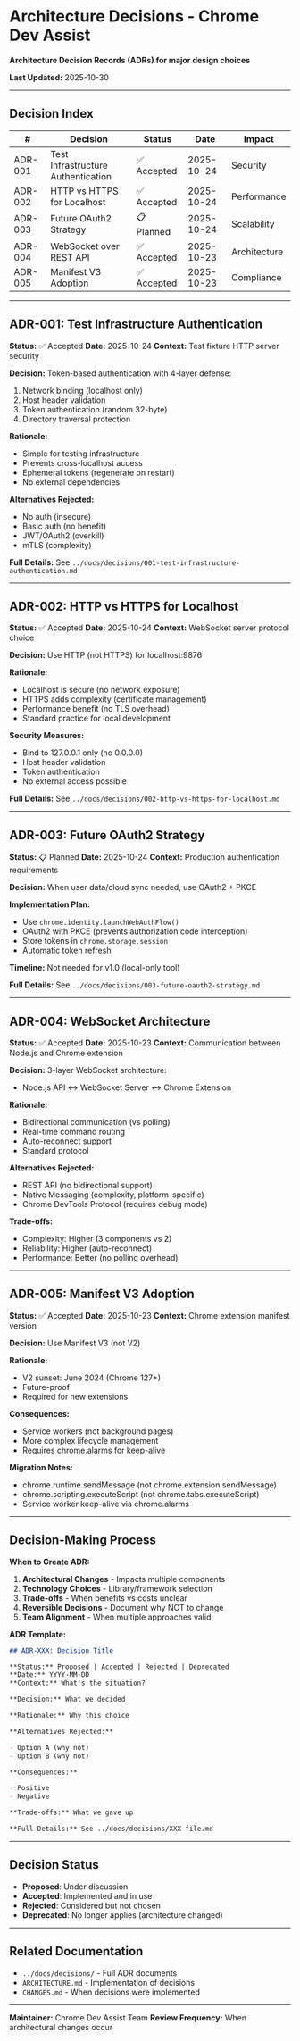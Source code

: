 # Architecture Decisions - Chrome Dev Assist

**Architecture Decision Records (ADRs) for major design choices**

**Last Updated:** 2025-10-30

---

## Decision Index

| #       | Decision                           | Status      | Date       | Impact       |
| ------- | ---------------------------------- | ----------- | ---------- | ------------ |
| ADR-001 | Test Infrastructure Authentication | ✅ Accepted | 2025-10-24 | Security     |
| ADR-002 | HTTP vs HTTPS for Localhost        | ✅ Accepted | 2025-10-24 | Performance  |
| ADR-003 | Future OAuth2 Strategy             | 📋 Planned  | 2025-10-24 | Scalability  |
| ADR-004 | WebSocket over REST API            | ✅ Accepted | 2025-10-23 | Architecture |
| ADR-005 | Manifest V3 Adoption               | ✅ Accepted | 2025-10-23 | Compliance   |

---

## ADR-001: Test Infrastructure Authentication

**Status:** ✅ Accepted
**Date:** 2025-10-24
**Context:** Test fixture HTTP server security

**Decision:** Token-based authentication with 4-layer defense:

1. Network binding (localhost only)
2. Host header validation
3. Token authentication (random 32-byte)
4. Directory traversal protection

**Rationale:**

- Simple for testing infrastructure
- Prevents cross-localhost access
- Ephemeral tokens (regenerate on restart)
- No external dependencies

**Alternatives Rejected:**

- No auth (insecure)
- Basic auth (no benefit)
- JWT/OAuth2 (overkill)
- mTLS (complexity)

**Full Details:** See `../docs/decisions/001-test-infrastructure-authentication.md`

---

## ADR-002: HTTP vs HTTPS for Localhost

**Status:** ✅ Accepted
**Date:** 2025-10-24
**Context:** WebSocket server protocol choice

**Decision:** Use HTTP (not HTTPS) for localhost:9876

**Rationale:**

- Localhost is secure (no network exposure)
- HTTPS adds complexity (certificate management)
- Performance benefit (no TLS overhead)
- Standard practice for local development

**Security Measures:**

- Bind to 127.0.0.1 only (no 0.0.0.0)
- Host header validation
- Token authentication
- No external access possible

**Full Details:** See `../docs/decisions/002-http-vs-https-for-localhost.md`

---

## ADR-003: Future OAuth2 Strategy

**Status:** 📋 Planned
**Date:** 2025-10-24
**Context:** Production authentication requirements

**Decision:** When user data/cloud sync needed, use OAuth2 + PKCE

**Implementation Plan:**

- Use `chrome.identity.launchWebAuthFlow()`
- OAuth2 with PKCE (prevents authorization code interception)
- Store tokens in `chrome.storage.session`
- Automatic token refresh

**Timeline:** Not needed for v1.0 (local-only tool)

**Full Details:** See `../docs/decisions/003-future-oauth2-strategy.md`

---

## ADR-004: WebSocket Architecture

**Status:** ✅ Accepted
**Date:** 2025-10-23
**Context:** Communication between Node.js and Chrome extension

**Decision:** 3-layer WebSocket architecture:

- Node.js API ↔ WebSocket Server ↔ Chrome Extension

**Rationale:**

- Bidirectional communication (vs polling)
- Real-time command routing
- Auto-reconnect support
- Standard protocol

**Alternatives Rejected:**

- REST API (no bidirectional support)
- Native Messaging (complexity, platform-specific)
- Chrome DevTools Protocol (requires debug mode)

**Trade-offs:**

- Complexity: Higher (3 components vs 2)
- Reliability: Higher (auto-reconnect)
- Performance: Better (no polling overhead)

---

## ADR-005: Manifest V3 Adoption

**Status:** ✅ Accepted
**Date:** 2025-10-23
**Context:** Chrome extension manifest version

**Decision:** Use Manifest V3 (not V2)

**Rationale:**

- V2 sunset: June 2024 (Chrome 127+)
- Future-proof
- Required for new extensions

**Consequences:**

- Service workers (not background pages)
- More complex lifecycle management
- Requires chrome.alarms for keep-alive

**Migration Notes:**

- chrome.runtime.sendMessage (not chrome.extension.sendMessage)
- chrome.scripting.executeScript (not chrome.tabs.executeScript)
- Service worker keep-alive via chrome.alarms

---

## Decision-Making Process

**When to Create ADR:**

1. **Architectural Changes** - Impacts multiple components
2. **Technology Choices** - Library/framework selection
3. **Trade-offs** - When benefits vs costs unclear
4. **Reversible Decisions** - Document why NOT to change
5. **Team Alignment** - When multiple approaches valid

**ADR Template:**

```markdown
## ADR-XXX: Decision Title

**Status:** Proposed | Accepted | Rejected | Deprecated
**Date:** YYYY-MM-DD
**Context:** What's the situation?

**Decision:** What we decided

**Rationale:** Why this choice

**Alternatives Rejected:**

- Option A (why not)
- Option B (why not)

**Consequences:**

- Positive
- Negative

**Trade-offs:** What we gave up

**Full Details:** See ../docs/decisions/XXX-file.md
```

---

## Decision Status

- **Proposed**: Under discussion
- **Accepted**: Implemented and in use
- **Rejected**: Considered but not chosen
- **Deprecated**: No longer applies (architecture changed)

---

## Related Documentation

- `../docs/decisions/` - Full ADR documents
- `ARCHITECTURE.md` - Implementation of decisions
- `CHANGES.md` - When decisions were implemented

---

**Maintainer:** Chrome Dev Assist Team
**Review Frequency:** When architectural changes occur
